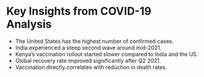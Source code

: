 # Key Insights from COVID-19 Analysis

- The United States has the highest number of confirmed cases.
- India experienced a steep second wave around mid-2021.
- Kenya’s vaccination rollout started slower compared to India and the US.
- Global recovery rate improved significantly after Q2 2021.
- Vaccination directly correlates with reduction in death rates.
